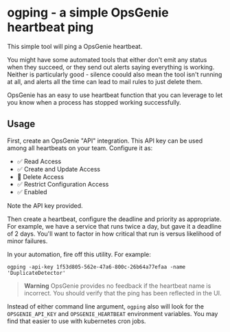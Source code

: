 # ogping - a simple OpsGenie heartbeat ping

This simple tool will ping a OpsGenie heartbeat.

You might have some automated tools that either don't emit any status when they succeed, or they send out alerts saying everything is working. Neither is particularly good - silence coould also mean the tool isn't running at all, and alerts all the time can lead to mail rules to just delete them.

OpsGenie has an easy to use heartbeat function that you can leverage to let you know when a process has stopped working successfully.

## Usage

First, create an OpsGenie "API" integration. This API key can be used among all heartbeats on your team. Configure it as:
 - ✅ Read Access
 - ✅ Create and Update Access
 - 🔲 Delete Access
 - ✅ Restrict Configuration Access
 - ✅ Enabled

Note the API key provided.

Then create a heartbeat, configure the deadline and priority as appropriate. For example, we have a service that runs twice a day, but gave it a deadline of 2 days. You'll want to factor in how critical that run is versus likelihood of minor failures.

In your automation, fire off this utility. For example:

```
ogping -api-key 1f53d805-562e-47a6-800c-26b64a77efaa -name 'DuplicateDetector'
```

> **Warning**
> OpsGenie provides no feedback if the heartbeat name is incorrect. You should verify that the ping has been reflected in the UI.

Instead of either command line argument, `ogping` also will look for the `OPSGENIE_API_KEY` and `OPSGENIE_HEARTBEAT` environment variables. You may find that easier to use with kubernetes cron jobs.
